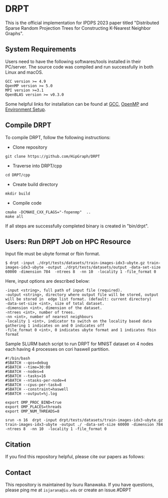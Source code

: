 # DRPTThis is the official implementation for IPDPS 2023 paper titled "Distributed Sparse Random Projection Treesfor Constructing K-Nearest Neighbor Graphs".## System RequirementsUsers need to have the following softwares/tools installed in their PC/server. The source code was compiled and run successfully in both Linux and macOS.```GCC version >= 4.9OpenMP version >= 5.0MPI version >=3.1OpenBLAS version >= v0.3.0```Some helpful links for installation can be found at [GCC](https://gcc.gnu.org/install/), [OpenMP](https://clang-omp.github.io) and [Environment Setup](http://heather.cs.ucdavis.edu/~matloff/158/ToolsInstructions.html#compile_openmp).## Compile DRPTTo compile DRPT, follow the following instructions: * Clone repository```git clone https://github.com/HipGraph/DRPT```* Traverse into  DRPT/cpp```cd DRPT/cpp```* Create build directory```mkdir build```* Compile code```cmake -DCMAKE_CXX_FLAGS="-fopenmp"  ..make all```If all steps are successfully completed binary is created in  "bin/drpt".## Users: Run DRPT Job on HPC ResourceInput file must be ubyte format or fbin format.```$ drpt -input ./drpt/tests/datasets/train-images-idx3-ubyte.gz train-images-idx3-ubyte -output ./drpt/tests/datasets/output -data-set-size 60000 -dimension 784  -ntrees 8  -nn 10  -locality 1 -file_format 0```Here, input options are described below:```-input <string>, full path of input file (required).-output <string>, directory where output file will be stored, output will be stored in  edge list format. (default: current directory) -data-set-size <int>, size of total dataset.-dimension <int>, dimension of the dataset.-ntrees <int>, number of trees.-nn <int>, number of nearest neighbours-locality 1 <int>, indicator to switch on the locality based data gathering 1 indicates on and 0 indicates off-file_format 0 <int>, 0 indicates ubyte format and 1 indicates fbin format```Sample SLURM batch script to run DRPT for MNIST dataset on 4 nodes each having 4 processes on cori haswell partition.```#!/bin/bash#SBATCH --qos=debug#SBATCH --time=30:00#SBATCH --nodes=4#SBATCH --tasks=16#SBATCH --ntasks-per-node=4#SBATCH --cpus-per-task=8#SBATCH --constraint=haswell#SBATCH --output=%j.logexport OMP_PROC_BIND=trueexport OMP_PLACES=threadsexport OMP_NUM_THREADS=8srun -n 16  drpt -input drpt/tests/datasets/train-images-idx3-ubyte.gz train-images-idx3-ubyte -output ./ -data-set-size 60000 -dimension 784  -ntrees 8  -nn 10  -locality 1 -file_format 0```## CitationIf you find this repository helpful, please cite our papers as follows:## ContactThis repository is maintained by Isuru Ranawaka. If you have questions, please ping me at `isjarana@iu.edu` or create an issue.#DRPT